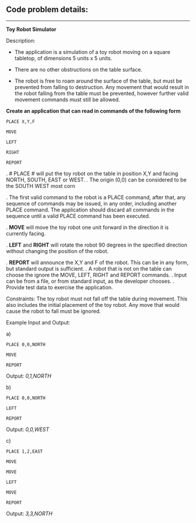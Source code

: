 ## Code problem details:
-----------
**Toy Robot Simulator**

Description:

-  The application is a simulation of a toy robot moving on a square tabletop, of dimensions 5 units x 5 units.

-  There are no other obstructions on the table surface.

-  The robot is free to roam around the surface of the table, but must be prevented from falling to destruction. Any movement that would result in the robot falling from the table must be prevented, however further valid movement commands must still be allowed.

**Create an application that can read in commands of the following form**


```
PLACE X,Y,F
```


```
MOVE
```

```
LEFT
```


```
RIGHT
```


```
REPORT
```


. # PLACE # will put the toy robot on the table in position X,Y and facing NORTH, SOUTH, EAST or WEST.
. The origin (0,0) can be considered to be the SOUTH WEST most corn


. The first valid command to the robot is a PLACE command, after that, any sequence of commands may be issued, in any order, including another PLACE command. The application should discard all commands in the sequence until a valid PLACE command has been executed.

. **MOVE**  will move the toy robot one unit forward in the direction it is currently facing.

. **LEFT** and **RIGHT** will rotate the robot 90 degrees in the specified direction without changing the position of the robot.

. **REPORT** will announce the X,Y and F of the robot. This can be in any form, but standard output is sufficient.
. A robot that is not on the table can choose the ignore the MOVE, LEFT, RIGHT and REPORT commands.
. Input can be from a file, or from standard input, as the developer chooses.
. Provide test data to exercise the application.

Constraints:
The toy robot must not fall off the table during movement. This also includes the initial placement of the toy robot.
Any move that would cause the robot to fall must be ignored.

Example Input and Output:

a)

```
PLACE 0,0,NORTH
```


```
MOVE
```


```
REPORT
```

Output: *0,1,NORTH*

b)

```
PLACE 0,0,NORTH
```


```
LEFT
```


```
REPORT
```

Output: *0,0,WEST*

c)

```
PLACE 1,2,EAST
```


```
MOVE
```

```
MOVE
```


```
LEFT
```


```
MOVE
```


```
REPORT
```

Output: *3,3,NORTH*
